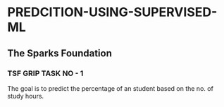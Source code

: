 # PREDCITION-USING-SUPERVISED-ML
## The Sparks Foundation
### TSF GRIP TASK NO - 1
 The goal is to predict the percentage of an student based on the no. of study hours.
